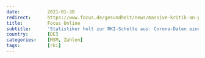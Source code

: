 ```yaml
---
date:          2021-01-30
redirect:      https://www.focus.de/gesundheit/news/massive-kritik-an-pandemie-behoerde-statistiker-holt-zur-rki-schelte-aus-corona-daten-eine-einzige-katastrophe_id_12927819.html
title:         Focus Online
subtitle:      'Statistiker holt zur RKI-Schelte aus: Corona-Daten eine einzige Katastrophe'
country:       [DE]
categories:    [MSM, Zahlen]
tags:          [rki]
---
```

